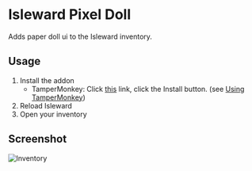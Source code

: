 # Isleward Pixel Doll
Adds paper doll ui to the Isleward inventory.

## Usage
1. Install the addon
    * TamperMonkey: Click [this](https://raw.githubusercontent.com/silencesys/Pixel-doll-ui/master/Isleward-PixelDoll.user.js) link, click the Install button. (see [Using TamperMonkey](http://isleward.wikia.com/wiki/Loading_Addons_using_TamperMonkey))
2. Reload Isleward
3. Open your inventory

## Screenshot
![Inventory](https://raw.githubusercontent.com/silencesys/Pixel-doll-ui/master/screenshot.jpg)
